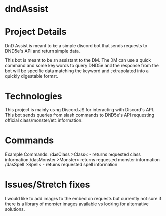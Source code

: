# dndAssist

# Project Details 

DnD Assist is meant to be a simple discord bot that sends requests to DND5e's API and return simple data. 

This bot is meant to be an assistant to the DM. The DM can use a quick command and some key words to query DND5e and the response from the bot will be specific data matching the keyword and extrapolated into a quickly digestable format.

# Technologies

This project is mainly using Discord.JS for interacting with Discord's API.
This bot sends queries from slash commands to DND5e's API requesting official class/monster/etc information.

# Commands

Example Commands:
/dasClass >Class< - returns requested class information
/dasMonster >Monster< returns requested monster information
/dasSpell >Spell< - returns requested spell information


# Issues/Stretch fixes
I would like to add images to the embed on requests but currently not sure if there is a library of monster images available vs looking for alternative solutions.